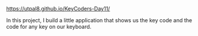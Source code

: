 https://utpal8.github.io/KeyCoders-Day11/

In this project, I build a little application that shows us the key code and the code for any key on our keyboard. 
